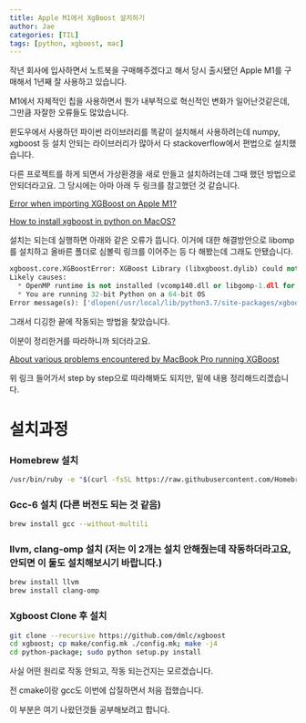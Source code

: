 ```yaml
---
title: Apple M1에서 XgBoost 설치하기
author: Jae
categories: [TIL]
tags: [python, xgboost, mac]
---
```


작년 회사에 입사하면서 노트북을 구매해주겠다고 해서 당시 출시됐던 Apple M1를 구매해서 1년째 잘 사용하고 있습니다.

M1에서 자체적인 칩을 사용하면서 뭔가 내부적으로 혁신적인 변화가 일어난것같은데, 그만큼 자잘한 오류들도 많았습니다.

윈도우에서 사용하던 파이썬 라이브러리를 똑같이 설치해서 사용하려는데 numpy, xgboost 등 설치 안되는 라이브러리가 많아서 다 stackoverflow에서 편법으로 설치했습니다.

다른 프로젝트를 하게 되면서 가상환경을 새로 만들고 설치하려는데 그때 했던 방법으로 안되더라고요. 그 당시에는 아마 아래 두 링크를 참고했던 것 같습니다.

[Error when importing XGBoost on Apple M1?](https://stackoverflow.com/questions/65752489/error-when-importing-xgboost-on-apple-m1)

[How to install xgboost in python on MacOS?](https://stackoverflow.com/questions/39315156/how-to-install-xgboost-in-python-on-macos)

설치는 되는데 실행하면 아래와 같은 오류가 뜹니다. 이거에 대한 해결방안으로 libomp를 설치하고 올바른 폴더로 심볼릭 링크를 이어주는 등 다 해봤는데 그래도 안됐습니다.

```python
xgboost.core.XGBoostError: XGBoost Library (libxgboost.dylib) could not be loaded.
Likely causes:
  * OpenMP runtime is not installed (vcomp140.dll or libgomp-1.dll for Windows, libomp.dylib for Mac OSX, libgomp.so for Linux and other UNIX-like OSes). Mac OSX users: Run `brew install libomp` to install OpenMP runtime.
  * You are running 32-bit Python on a 64-bit OS
Error message(s): ['dlopen(/usr/local/lib/python3.7/site-packages/xgboost/lib/libxgboost.dylib, 6): Library not loaded: /usr/local/opt/libomp/lib/libomp.dylib\n  Referenced from: /usr/local/lib/python3.7/site-packages/xgboost/lib/libxgboost.dylib\n  Reason: no suitable image found.  Did find:\n\t/usr/local/opt/libomp/lib/libomp.dylib: mach-o, but wrong architecture\n\t/opt/homebrew/Cellar/libomp/13.0.1/lib/libomp.dylib: mach-o, but wrong architecture']
```

그래서 디깅한 끝에 작동되는 방법을 찾았습니다.

이분이 정리한거를 따라하니까 되더라고요.

[About various problems encountered by MacBook Pro running XGBoost](https://programmer.group/about-various-problems-encountered-by-macbook-pro-running-xgboost.html)

위 링크 들어가서 step by step으로 따라해봐도 되지만, 밑에 내용 정리해드리겠습니다.

# 설치과정

### Homebrew 설치

```bash
/usr/bin/ruby -e "$(curl -fsSL https://raw.githubusercontent.com/Homebrew/install/master/install)"
```

### Gcc-6 설치 (다른 버전도 되는 것 같음)

```bash
brew install gcc --without-multili
```

### llvm, clang-omp 설치 (저는 이 2개는 설치 안해줬는데 작동하더라고요, 안되면 이 둘도 설치해보시기 바랍니다.)

```bash
brew install llvm
brew install clang-omp
```

### Xgboost Clone 후 설치

```bash
git clone --recursive https://github.com/dmlc/xgboost
cd xgboost; cp make/config.mk ./config.mk; make -j4
cd python-package; sudo python setup.py install
```

사실 어떤 원리로 작동 안되고, 작동 되는건지는 모르겠습니다.

전 cmake이랑 gcc도 이번에 삽질하면서 처음 접했습니다.

이 부분은 여기 나왔던것들 공부해보려고 합니다.
